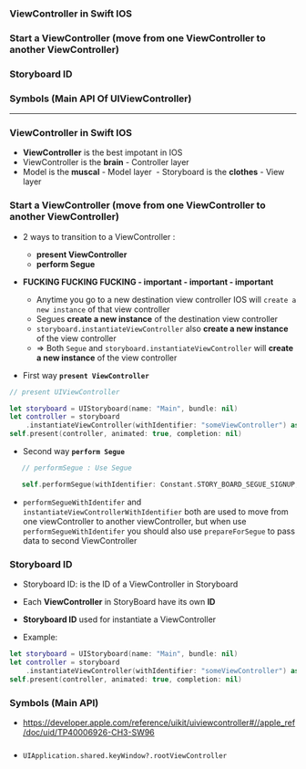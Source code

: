 ### ViewController in Swift IOS
### Start a ViewController (move from one ViewController to another ViewController)
### Storyboard ID
### Symbols (Main API Of UIViewController)

-----------------------
### ViewController in Swift IOS
  - **ViewController** is the best impotant in IOS 
  - ViewController is the **brain** - Controller layer
  - Model is the **muscal** - Model layer
  - Storyboard is the **clothes** - View layer

### Start a ViewController (move from one ViewController to another ViewController)
 - 2 ways to transition to a ViewController :
    - **present ViewController**
    - **perform Segue**
    
 - **FUCKING FUCKING FUCKING - important - important - important**
   - Anytime you go to a new destination view controller IOS will `create a new instance` of that view controller
   - Segues **create a new instance** of the destination view controller
   - `storyboard.instantiateViewController` also **create a new instance** of the view controller
   - => Both `Segue` and `storyboard.instantiateViewController` will **create a new instance** of the view controller

 - First way **`present ViewController`**

```swift
// present UIViewController

let storyboard = UIStoryboard(name: "Main", bundle: nil)
let controller = storyboard
    .instantiateViewController(withIdentifier: "someViewController") as! UIViewController
self.present(controller, animated: true, completion: nil)
```

 - Second way **`perform Segue`**
  
  ```swift
     // performSegue : Use Segue

     self.performSegue(withIdentifier: Constant.STORY_BOARD_SEGUE_SIGNUP, sender: self)
  ```
  
 - `performSegueWithIdentifer` and `instantiateViewControllerWithIdentifier` both are used to move from one viewController to another viewController, but when use `performSegueWithIdentifer` you should also use `prepareForSegue` to pass data to second ViewController
 
### Storyboard ID
  - Storyboard ID: is the ID of a ViewController in Storyboard
  - Each **ViewController** in StoryBoard have its own **ID**
  - **Storyboard ID** used for instantiate a ViewController
  
  - Example:

  ```swift
  let storyboard = UIStoryboard(name: "Main", bundle: nil)
  let controller = storyboard
      .instantiateViewController(withIdentifier: "someViewController") as! UIViewController
  self.present(controller, animated: true, completion: nil)
  ```
  
### Symbols (Main API)

- https://developer.apple.com/reference/uikit/uiviewcontroller#//apple_ref/doc/uid/TP40006926-CH3-SW96

### 
  - `UIApplication.shared.keyWindow?.rootViewController`
